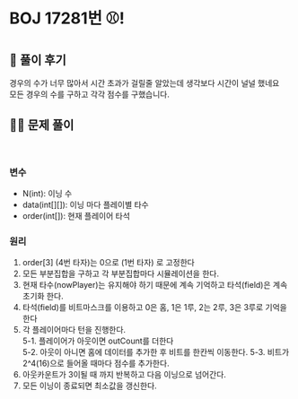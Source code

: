 # BOJ 17281번 ⚾!

## 🌈 풀이 후기
경우의 수가 너무 많아서 시간 초과가 걸릴줄 알았는데 생각보다 시간이 널널 했네요<br>
모든 경우의 수를 구하고 각각 점수를 구했습니다.

## 👩‍🏫 문제 풀이
<br>

### 변수
- N(int): 이닝 수
- data(int[][]): 이닝 마다 플레이별 타수
- order(int[]): 현재 플레이어 타석


### 원리
1. order[3] (4번 타자)는 0으로 (1번 타자) 로 고정한다
2. 모든 부분집합을 구하고 각 부분집합마다 시뮬레이션을 한다.
3. 현재 타수(nowPlayer)는 유지해야 하기 때문에 계속 기억하고 타석(field)은 계속 초기화 한다.
4. 타석(field)를 비트마스크를 이용하고 0은 홈, 1은 1루, 2는 2루, 3은 3루로 기억을 한다 
5. 각 플레이어마다 턴을 진행한다.<br>
5-1. 플레이어가 아웃이면 outCount를 더한다<br>
5-2. 아웃이 아니면 홈에 데이터를 추가한 후 비트를 한칸씩 이동한다.
5-3. 비트가 2^4(16)으로 들어올 때마다 점수를 추가한다.
6. 아웃카운트가 3이될 때 까지 반복하고 다음 이닝으로 넘어간다.
7. 모든 이닝이 종료되면 최소값을 갱신한다.